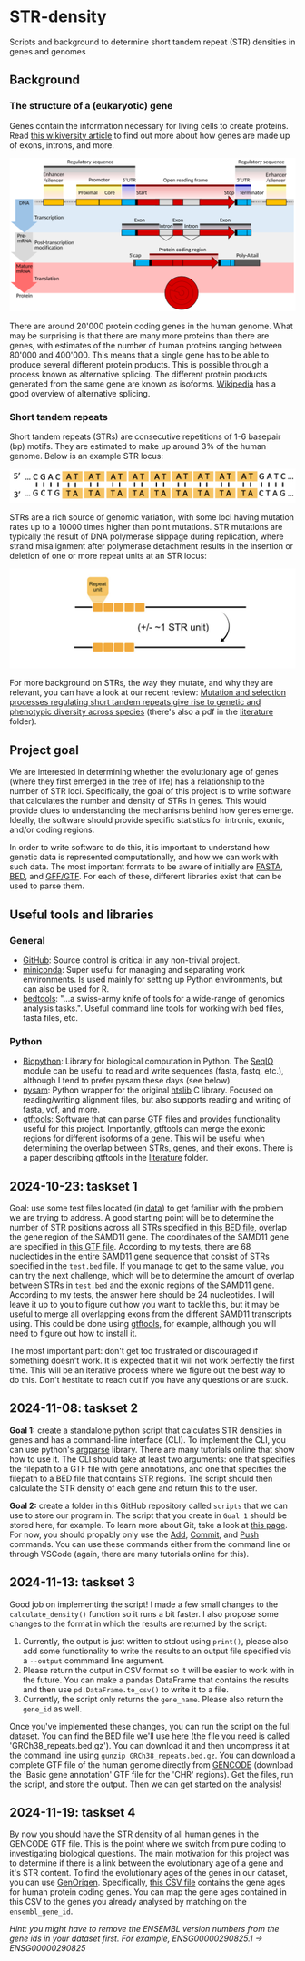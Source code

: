 # STR-density
Scripts and background to determine short tandem repeat (STR) densities in genes and genomes

## Background 
### The structure of a (eukaryotic) gene
Genes contain the information necessary for living cells to create proteins.
Read [this wikiversity article](https://en.wikiversity.org/wiki/WikiJournal_of_Medicine/Eukaryotic_and_prokaryotic_gene_structure) to find out more about how genes are made up of exons, introns, and more.

![](images/gene_structure.png)

There are around 20'000 protein coding genes in the human genome.
What may be surprising is that there are many more proteins than there are genes, with estimates of the number of human proteins ranging between 80'000 and 400'000.
This means that a single gene has to be able to produce several different protein products.
This is possible through a process known as alternative splicing.
The different protein products generated from the same gene are known as isoforms.
[Wikipedia](https://en.wikipedia.org/wiki/Alternative_splicing) has a good overview of alternative splicing.

### Short tandem repeats
Short tandem repeats (STRs) are consecutive repetitions of 1-6 basepair (bp) motifs. 
They are estimated to make up around 3% of the human genome. Below is an example STR locus:  

![](images/str_example.png)  

STRs are a rich source of genomic variation, with some loci having mutation rates up to a 10000 times higher than point mutations. 
STR mutations are typically the result of DNA polymerase slippage during replication, where strand misalignment after polymerase detachment results in the insertion or deletion of one or more repeat units at an STR locus:  

![](images/str_slippage_example.png)

For more background on STRs, the way they mutate, and why they are relevant, you can have a look at our recent review: [Mutation and selection processes regulating short tandem repeats give rise to genetic and phenotypic diversity across species](https://onlinelibrary.wiley.com/doi/full/10.1111/jeb.14106) (there's also a pdf in the [literature](literature) folder).

## Project goal
We are interested in determining whether the evolutionary age of genes (where they first emerged in the tree of life) has a relationship to the number of STR loci. 
Specifically, the goal of this project is to write software that calculates the number and density of STRs in genes. 
This would provide clues to understanding the mechanisms behind how genes emerge.
Ideally, the software should provide specific statistics for intronic, exonic, and/or coding regions.

In order to write software to do this, it is important to understand how genetic data is represented computationally, and how we can work with such data. 
The most important formats to be aware of initially are [FASTA](https://www.ncbi.nlm.nih.gov/genbank/fastaformat/), [BED](https://samtools.github.io/hts-specs/BEDv1.pdf), and [GFF/GTF](https://www.gencodegenes.org/pages/data_format.html). 
For each of these, different libraries exist that can be used to parse them.

## Useful tools and libraries
### General
* [GitHub](https://github.com/): 
Source control is critical in any non-trivial project.
* [miniconda](https://docs.anaconda.com/miniconda/): 
Super useful for managing and separating work environments. 
Is used mainly for setting up Python environments, but can also be used for R.
* [bedtools](https://bedtools.readthedocs.io/en/latest/index.html): 
"...a swiss-army knife of tools for a wide-range of genomics analysis tasks.". 
Useful command line tools for working with bed files, fasta files, etc.
### Python
* [Biopython](https://biopython.org/): 
Library for biological computation in Python. 
The [SeqIO](https://biopython.org/wiki/SeqIO) module can be useful to read and write sequences (fasta, fastq, etc.), although I tend to prefer pysam these days (see below).
* [pysam](https://niyunyun-pysam-fork.readthedocs.io/en/latest/api.html):
Python wrapper for the original [htslib](https://github.com/samtools/htslib) C library. 
Focused on reading/writing alignment files, but also supports reading and writing of fasta, vcf, and more.
* [gtftools](http://www.genemine.org/gtftools.php):
Software that can parse GTF files and provides functionality useful for this project.
Importantly, gtftools can merge the exonic regions for different isoforms of a gene.
This will be useful when determining the overlap between STRs, genes, and their exons.
There is a paper describing gtftools in the [literature](literature) folder.

## 2024-10-23: taskset 1
Goal: use some test files located (in [data](./data/)) to get familiar with the problem we are trying to address.
A good starting point will be to determine the number of STR positions across all STRs specified in [this BED file](./data/test.bed), overlap the gene region of the SAMD11 gene.
The coordinates of the SAMD11 gene are specified in [this GTF file](./data/test.gtf).
According to my tests, there are 68 nucleotides in the entire SAMD11 gene sequence that consist of STRs specified in the `test.bed` file.
If you manage to get to the same value, you can try the next challenge, which will be to determine the amount of overlap between STRs in `test.bed` and the exonic regions of the SAMD11 gene.
According to my tests, the answer here should be 24 nucleotides.
I will leave it up to you to figure out how you want to tackle this, but it may be useful to merge all overlapping exons from the different SAMD11 transcripts using.
This could be done using [gtftools](http://www.genemine.org/gtftools.php), for example, although you will need to figure out how to install it.

The most important part: don't get too frustrated or discouraged if something doesn't work.
It is expected that it will not work perfectly the first time.
This will be an iterative process where we figure out the best way to do this.
Don't hestitate to reach out if you have any questions or are stuck.

## 2024-11-08: taskset 2
**Goal 1:** create a standalone python script that calculates STR densities in genes and has a command-line interface (CLI).
To implement the CLI, you can use python's [argparse](https://docs.python.org/3/library/argparse.html) library.
There are many tutorials online that show how to use it.
The CLI should take at least two arguments: one that specifies the filepath to a GTF file with gene annotations, and one that specifies the filepath to a BED file that contains STR regions.
The script should then calculate the STR density of each gene and return this to the user.

**Goal 2:** create a folder in this GitHub repository called `scripts` that we can use to store our program in. 
The script that you create in `Goal 1` should be stored here, for example.
To learn more about Git, take a look at [this page](https://github.com/git-guides).
For now, you should propably only use the [Add](https://github.com/git-guides/git-add), [Commit](https://github.com/git-guides/git-commit), and [Push](https://github.com/git-guides/git-push) commands.
You can use these commands either from the command line or through VSCode (again, there are many tutorials online for this).

## 2024-11-13: taskset 3
Good job on implementing the script!
I made a few small changes to the `calculate_density()` function so it runs a bit faster.
I also propose some changes to the format in which the results are returned by the script:

1)  Currently, the output is just written to stdout using `print()`, please also add some functionality to write the results to an output file specified via a `--output` commmand line argument.
2)  Please return the output in CSV format so it will be easier to work with in the future. 
    You can make a pandas DataFrame that contains the results and then use `pd.DataFrame.to_csv()` to write it to a file.
3)  Currently, the script only returns the `gene_name`. 
    Please also return the `gene_id` as well.

Once you've implemented these changes, you can run the script on the full dataset.
You can find the BED file we'll use [here](https://github.com/acg-team/ConSTRain/tree/main/resources/h_sapiens) (the file you need is called 'GRCh38_repeats.bed.gz').
You can download it and then uncompress it at the command line using `gunzip GRCh38_repeats.bed.gz`.
You can download a complete GTF file of the human genome directly from [GENCODE](https://www.gencodegenes.org/human/#) (download the 'Basic gene annotation' GTF file for the 'CHR' regions).
Get the files, run the script, and store the output.
Then we can get started on the analysis!

## 2024-11-19: taskset 4
By now you should have the STR density of all human genes in the GENCODE GTF file.
This is the point where we switch from pure coding to investigating biological questions.
The main motivation for this project was to determine if there is a link between the evolutionary age of a gene and it's STR content.
To find the evolutionary ages of the genes in our dataset, you can use [GenOrigen](http://chenzxlab.hzau.edu.cn/GenOrigin/#!/).
Specifically, [this CSV file](http://chenzxlab.hzau.edu.cn/static/GenOrigin/download/Age_Inference/Homo_sapiens.csv) contains the gene ages for human protein coding genes.
You can map the gene ages contained in this CSV to the genes you already analysed by matching on the `ensembl_gene_id`.

*Hint: you might have to remove the ENSEMBL version numbers from the gene ids in your dataset first. For example, ENSG00000290825.1 -> ENSG00000290825*
